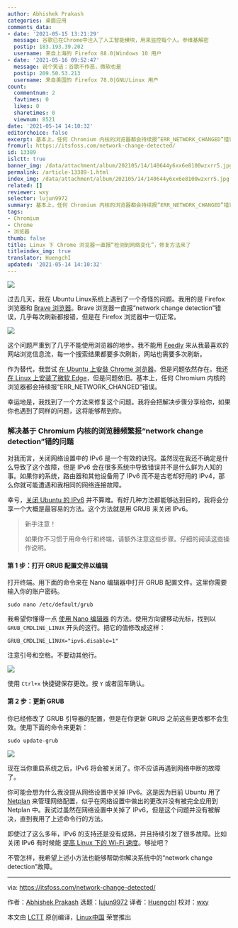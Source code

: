 ```yaml
---
author: Abhishek Prakash
categories: 桌面应用
comments_data:
- date: '2021-05-15 13:21:29'
  message: 谷歌已在Chrome中注入了人工智能模块，用来监控每个人。参维基解密
  postip: 183.193.39.202
  username: 来自上海的 Firefox 88.0|Windows 10 用户
- date: '2021-05-16 09:52:47'
  message: 说个笑话：谷歌不作恶，微软也是
  postip: 209.50.53.213
  username: 来自美国的 Firefox 78.0|GNU/Linux 用户
count:
  commentnum: 2
  favtimes: 0
  likes: 0
  sharetimes: 0
  viewnum: 8521
date: '2021-05-14 14:10:32'
editorchoice: false
excerpt: 基本上，任何 Chromium 内核的浏览器都会持续报“ERR_NETWORK_CHANGED”错误。
fromurl: https://itsfoss.com/network-change-detected/
id: 13389
islctt: true
banner_img: /data/attachment/album/202105/14/140644y6xx6e8100wzxrr5.jpg
permalink: /article-13389-1.html
index_img: /data/attachment/album/202105/14/140644y6xx6e8100wzxrr5.jpg.thumb.jpg
related: []
reviewer: wxy
selector: lujun9972
summary: 基本上，任何 Chromium 内核的浏览器都会持续报“ERR_NETWORK_CHANGED”错误。
tags:
- Chromium
- Chrome
- 浏览器
thumb: false
title: Linux 下 Chrome 浏览器一直报“检测到网络变化”，修复方法来了
titleindex_img: true
translator: HuengchI
updated: '2021-05-14 14:10:32'
---
```


![](/data/attachment/album/202105/14/140644y6xx6e8100wzxrr5.jpg)


过去几天，我在 Ubuntu Linux系统上遇到了一个奇怪的问题。我用的是 Firefox 浏览器和 [Brave 浏览器](https://itsfoss.com/brave-web-browser/)。Brave 浏览器一直报“network change detection”错误，几乎每次刷新都报错，但是在 Firefox 浏览器中一切正常。


![](/data/attachment/album/202105/14/141032n6ddr2bpv7cnd6dd.png)


这个问题严重到了几乎不能使用浏览器的地步。我不能用 [Feedly](https://feedly.com/) 来从我最喜欢的网站浏览信息流，每一个搜索结果都要多次刷新，网站也需要多次刷新。


作为替代，我尝试 [在 Ubuntu 上安装 Chrome 浏览器](https://itsfoss.com/install-chrome-ubuntu/)。但是问题依然存在。我还 [在 Linux 上安装了微软 Edge](https://itsfoss.com/microsoft-edge-linux/)，但是问题依旧。基本上，任何 Chromium 内核的浏览器都会持续报“ERR\_NETWORK\_CHANGED”错误。


幸运地是，我找到了一个方法来修复这个问题。我将会把解决步骤分享给你，如果你也遇到了同样的问题，这将能够帮到你。


### 解决基于 Chromium 内核的浏览器频繁报“network change detection”错的问题


对我而言，关闭网络设置中的 IPv6 是一个有效的诀窍。虽然现在我还不确定是什么导致了这个故障，但是 IPv6 会在很多系统中导致错误并不是什么鲜为人知的事。如果你的系统，路由器和其他设备用了 IPv6 而不是古老却好用的 IPv4，那么你就可能遭遇和我相同的网络连接故障。


幸亏，[关闭 Ubuntu 的 IPv6](https://itsfoss.com/disable-ipv6-ubuntu-linux/) 并不算难。有好几种方法都能够达到目的，我将会分享一个大概是最容易的方法。这个方法就是用 GRUB 来关闭 IPv6。



> 
> 新手注意！
> 
> 
> 如果你不习惯于用命令行和终端，请额外注意这些步骤。仔细的阅读这些操作说明。
> 
> 
> 


#### 第 1 步：打开 GRUB 配置文件以编辑


打开终端。用下面的命令来在 Nano 编辑器中打开 GRUB 配置文件。这里你需要输入你的账户密码。



```
sudo nano /etc/default/grub

```

我希望你懂得一点 [使用 Nano 编辑器](https://itsfoss.com/nano-editor-guide/) 的方法。使用方向键移动光标，找到以`GRUB_CMDLINE_LINUX` 开头的这行。把它的值修改成这样：



```
GRUB_CMDLINE_LINUX="ipv6.disable=1"

```

注意引号和空格。不要动其他行。


![](/data/attachment/album/202105/14/141032dv9qvop17hp1dhdd.png)


使用 `Ctrl+x` 快捷键保存更改。按 `Y` 或者回车确认。


#### 第 2 步：更新 GRUB


你已经修改了 GRUB 引导器的配置，但是在你更新 GRUB 之前这些更改都不会生效。使用下面的命令来更新：



```
sudo update-grub

```

![](/data/attachment/album/202105/14/141033c1ogwg05ogsw5s30.png)


现在当你重启系统之后，IPv6 将会被关闭了。你不应该再遇到网络中断的故障了。


你可能会想为什么我没提从网络设置中关掉 IPv6。这是因为目前 Ubuntu 用了 [Netplan](https://netplan.io/) 来管理网络配置，似乎在网络设置中做出的更改并没有被完全应用到 Netplan 中。我试过虽然在网络设置中关掉了 IPv6，但是这个问题并没有被解决，直到我用了上述命令行的方法。


即使过了这么多年，IPv6 的支持还是没有成熟，并且持续引发了很多故障。比如关闭 IPv6 有时候能 [提高 Linux 下的 Wi-Fi 速度](https://itsfoss.com/speed-up-slow-wifi-connection-ubuntu/)。够扯吧？


不管怎样，我希望上述小方法也能够帮助你解决系统中的“network change detection”故障。




---


via: <https://itsfoss.com/network-change-detected/>


作者：[Abhishek Prakash](https://itsfoss.com/author/abhishek/) 选题：[lujun9972](https://github.com/lujun9972) 译者：[HuengchI](https://github.com/HuengchI) 校对：[wxy](https://github.com/wxy)


本文由 [LCTT](https://github.com/LCTT/TranslateProject) 原创编译，[Linux中国](https://linux.cn/) 荣誉推出